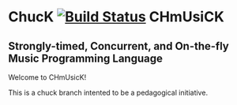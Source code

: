 # ChucK [![Build Status](https://travis-ci.org/ccrma/chuck.svg?branch=master)](https://travis-ci.org/ccrma/chuck) CHmUsiCK
## Strongly-timed, Concurrent, and On-the-fly Music Programming Language  

Welcome to CHmUsicK! 

This is a chuck branch intented to be a pedagogical initiative. 


